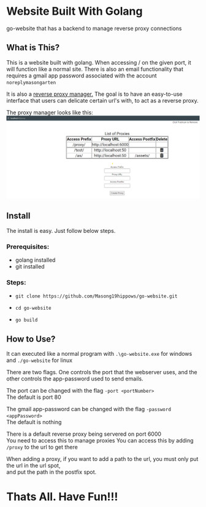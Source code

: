 # Website Built With Golang

go-website that has a backend to manage reverse proxy connections

## What is This?

This is a website built with golang. When accessing / on the given port, it will function like a normal site.
There is also an email functionality that requires a gmail app password associated with the account `noreplymasongarten`

It is also a [reverse proxy manager.](https://en.wikipedia.org/wiki/Reverse_proxy#:~:text=In%20computer%20networks%2C%20a%20reverse,%2C%20performance%2C%20resilience%20and%20security.)
The goal is to have an easy-to-use interface that users can delicate certain url's with, to act as a reverse proxy.

The proxy manager looks like this:
<kbd>![Looks like this](assets/images/manager.png?raw=true "Manager")</kbd>

## Install

The install is easy. Just follow below steps.

### Prerequisites:

- golang installed
- git installed

### Steps:

- `git clone https://github.com/Masong19hippows/go-website.git`

- `cd go-website`

- `go build`

## How to Use?

It can executed like a normal program with `.\go-website.exe` for windows and `./go-website` for linux

There are two flags. One controls the port that the webserver uses, and the other controls the app-password used to send emails.

The port can be changed with the flag `-port <portNumber>`<br/>
The default is port 80

The gmail app-password can be changed with the flag `-password <appPassword>`<br/>
The default is nothing

There is a default reverse proxy being servered on port 6000<br/>
You need to access this to manage proxies
You can access this by adding `/proxy` to the url to get there

When adding a proxy, if you want to add a path to the url, you must only put the url in the url spot,
<br/>and put the path in the postfix spot.

# Thats All. Have Fun!!!